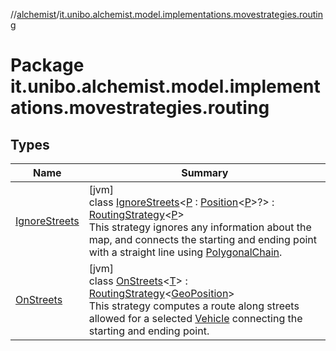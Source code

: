 //[alchemist](../../index.md)/[it.unibo.alchemist.model.implementations.movestrategies.routing](index.md)

# Package it.unibo.alchemist.model.implementations.movestrategies.routing

## Types

| Name | Summary |
|---|---|
| [IgnoreStreets](-ignore-streets/index.md) | [jvm]<br>class [IgnoreStreets](-ignore-streets/index.md)<[P](-ignore-streets/index.md) : [Position](../it.unibo.alchemist.model.interfaces/-position/index.md)<[P](../it.unibo.alchemist.model.interfaces/-timed-route/index.md)>?> : [RoutingStrategy](../it.unibo.alchemist.model.interfaces.movestrategies/-routing-strategy/index.md)<[P](../it.unibo.alchemist.model.interfaces/-timed-route/index.md)> <br>This strategy ignores any information about the map, and connects the starting and ending point with a straight line using [PolygonalChain](../it.unibo.alchemist.model.implementations.routes/-polygonal-chain/index.md). |
| [OnStreets](-on-streets/index.md) | [jvm]<br>class [OnStreets](-on-streets/index.md)<[T](-on-streets/index.md)> : [RoutingStrategy](../it.unibo.alchemist.model.interfaces.movestrategies/-routing-strategy/index.md)<[GeoPosition](../it.unibo.alchemist.model.interfaces/-geo-position/index.md)> <br>This strategy computes a route along streets allowed for a selected [Vehicle](../it.unibo.alchemist.model.interfaces/-vehicle/index.md) connecting the starting and ending point. |
